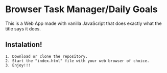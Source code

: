 # Browser Task Manager/Daily Goals
This is a Web App made with vanilla JavaScript that does exactly what the title says it does.
## Instalation!
```
1. Download or clone the repository.
2. Start the "index.html" file with your web browser of choice.
3. Enjoy!!!
```